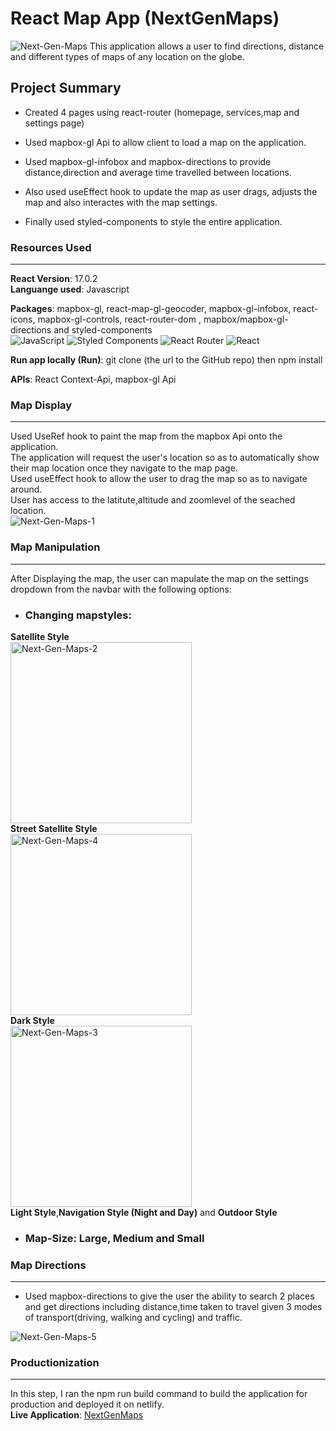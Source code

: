 # React Map App (NextGenMaps) 
<img src="https://i.ibb.co/cCyzBFd/Next-Gen-Maps.png" alt="Next-Gen-Maps" border="0">
This application allows a user to find directions, distance and different types of maps of any location on the globe.

## **Project Summary**
* Created 4 pages using react-router (homepage, services,map and settings page)
* Used mapbox-gl Api to allow client to load a map on the application.
* Used mapbox-gl-infobox and mapbox-directions to provide distance,direction and average time travelled between locations.

* Also used useEffect hook to update the map as user drags, adjusts the map and also interactes with the map settings.
* Finally used styled-components to style the entire application.

### **Resources Used**
***
**React Version**: 17.0.2  
**Languange used**: Javascript

**Packages**: mapbox-gl, react-map-gl-geocoder, mapbox-gl-infobox, react-icons, mapbox-gl-controls, react-router-dom , mapbox/mapbox-gl-directions and styled-components    
![JavaScript](https://img.shields.io/badge/javascript-%23323330.svg?style=flat&logo=javascript&logoColor=%23F7DF1E) ![Styled Components](https://img.shields.io/badge/styled--components-DB7093?style=flat&logo=styled-components&logoColor=white) ![React Router](https://img.shields.io/badge/React_Router-CA4245?style=flat&logo=react-router&logoColor=white) ![React](https://img.shields.io/badge/react-%2320232a.svg?style=flat&logo=react&logoColor=%2361DAFB)

**Run app locally (Run)**: git clone (the url to the GitHub repo) then  npm install

**APIs**: React Context-Api, mapbox-gl Api

### **Map Display**
***
Used UseRef hook to paint the map from the mapbox Api onto the application.  
The application will request the user's location so as to automatically show their map location once they navigate to the map page.  
Used useEffect hook to allow the user to drag the map so as to navigate around.  
User has access to the latitute,altitude and zoomlevel of the seached location.  
<img src="https://i.ibb.co/M73x3c0/Next-Gen-Maps-1.png" alt="Next-Gen-Maps-1" border="0">


### **Map Manipulation**
***
After Displaying the map, the user can mapulate the map on the settings dropdown from the navbar with the following options:

* ### Changing mapstyles:   
 **Satellite Style**  
<img src="https://i.ibb.co/DLzL5FH/Next-Gen-Maps-2.png" alt="Next-Gen-Maps-2" border="0" width="290">  
 **Street Satellite Style**  
<img src="https://i.ibb.co/G5b5sBb/Next-Gen-Maps-4.png" alt="Next-Gen-Maps-4" border="0" width="290">  
**Dark Style**  
<img src="https://i.ibb.co/9gfyWjx/Next-Gen-Maps-3.png" alt="Next-Gen-Maps-3" border="0" width="290">  
**Light Style**,**Navigation Style (Night and Day)** and **Outdoor Style**
* ### Map-Size: **Large**, **Medium** and **Small**

### **Map Directions**
***
* Used mapbox-directions to give the user the ability to search 2 places and get directions including distance,time taken to travel given 3 modes of transport(driving, walking and cycling) and traffic.  
<img src="https://i.ibb.co/kyKjhBq/Next-Gen-Maps-5.png" alt="Next-Gen-Maps-5" border="0">

### **Productionization**
***
In this step, I ran the npm run build command to build the application for production and deployed it on netlify.  
**Live Application**: [NextGenMaps](https://nextgenmaps.netlify.app)
